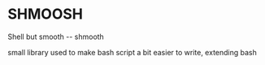 # SHMOOSH

Shell but smooth -- shmooth

small library used to make bash script a bit easier to write, extending bash
